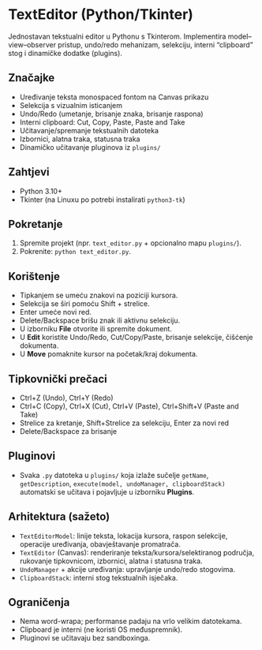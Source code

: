 # TextEditor (Python/Tkinter)

Jednostavan tekstualni editor u Pythonu s Tkinterom. Implementira model–view–observer pristup, undo/redo mehanizam, selekciju, interni “clipboard” stog i dinamičke dodatke (plugins).

## Značajke
- Uređivanje teksta monospaced fontom na Canvas prikazu
- Selekcija s vizualnim isticanjem
- Undo/Redo (umetanje, brisanje znaka, brisanje raspona)
- Interni clipboard: Cut, Copy, Paste, Paste and Take
- Učitavanje/spremanje tekstualnih datoteka
- Izbornici, alatna traka, statusna traka
- Dinamičko učitavanje pluginova iz `plugins/`

## Zahtjevi
- Python 3.10+
- Tkinter (na Linuxu po potrebi instalirati `python3-tk`)

## Pokretanje
1. Spremite projekt (npr. `text_editor.py` + opcionalno mapu `plugins/`).
2. Pokrenite: `python text_editor.py`.

## Korištenje
- Tipkanjem se umeću znakovi na poziciji kursora.
- Selekcija se širi pomoću Shift + strelice.
- Enter umeće novi red.
- Delete/Backspace brišu znak ili aktivnu selekciju.
- U izborniku **File** otvorite ili spremite dokument.
- U **Edit** koristite Undo/Redo, Cut/Copy/Paste, brisanje selekcije, čišćenje dokumenta.
- U **Move** pomaknite kursor na početak/kraj dokumenta.

## Tipkovnički prečaci
- Ctrl+Z (Undo), Ctrl+Y (Redo)
- Ctrl+C (Copy), Ctrl+X (Cut), Ctrl+V (Paste), Ctrl+Shift+V (Paste and Take)
- Strelice za kretanje, Shift+Strelice za selekciju, Enter za novi red
- Delete/Backspace za brisanje

## Pluginovi
- Svaka `.py` datoteka u `plugins/` koja izlaže sučelje `getName`, `getDescription`, `execute(model, undoManager, clipboardStack)` automatski se učitava i pojavljuje u izborniku **Plugins**.

## Arhitektura (sažeto)
- `TextEditorModel`: linije teksta, lokacija kursora, raspon selekcije, operacije uređivanja, obavještavanje promatrača.
- `TextEditor` (Canvas): renderiranje teksta/kursora/selektiranog područja, rukovanje tipkovnicom, izbornici, alatna i statusna traka.
- `UndoManager` + akcije uređivanja: upravljanje undo/redo stogovima.
- `ClipboardStack`: interni stog tekstualnih isječaka.

## Ograničenja
- Nema word-wrapa; performanse padaju na vrlo velikim datotekama.
- Clipboard je interni (ne koristi OS međuspremnik).
- Pluginovi se učitavaju bez sandboxinga.


